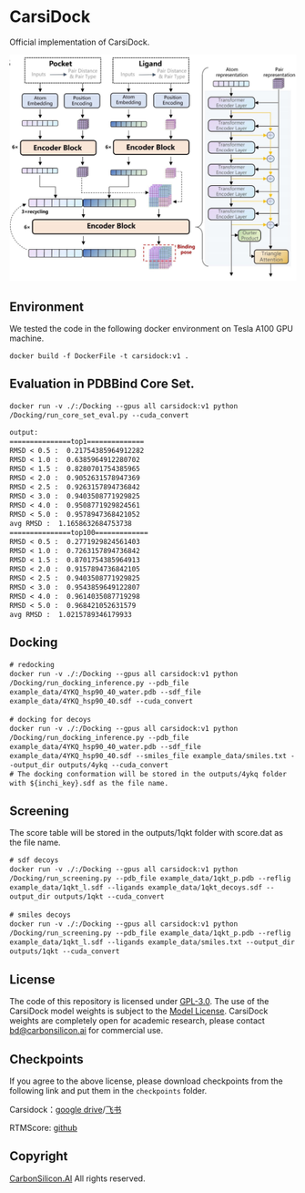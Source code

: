 # CarsiDock
Official implementation of CarsiDock.

![Framework](./doc/carsidock_framework.png)

## Environment
We tested the code in the following docker environment on Tesla A100 GPU machine.
```shell
docker build -f DockerFile -t carsidock:v1 .
```

## Evaluation in PDBBind Core Set.
```shell
docker run -v ./:/Docking --gpus all carsidock:v1 python /Docking/run_core_set_eval.py --cuda_convert
```
```
output:
===============top1==============
RMSD < 0.5 :  0.21754385964912282
RMSD < 1.0 :  0.6385964912280702
RMSD < 1.5 :  0.8280701754385965
RMSD < 2.0 :  0.9052631578947369
RMSD < 2.5 :  0.9263157894736842
RMSD < 3.0 :  0.9403508771929825
RMSD < 4.0 :  0.9508771929824561
RMSD < 5.0 :  0.9578947368421052
avg RMSD :  1.1658632684753738
===============top100=============
RMSD < 0.5 :  0.2771929824561403
RMSD < 1.0 :  0.7263157894736842
RMSD < 1.5 :  0.8701754385964913
RMSD < 2.0 :  0.9157894736842105
RMSD < 2.5 :  0.9403508771929825
RMSD < 3.0 :  0.9543859649122807
RMSD < 4.0 :  0.9614035087719298
RMSD < 5.0 :  0.968421052631579
avg RMSD :  1.0215789346179933
```

## Docking
```shell
# redocking
docker run -v ./:/Docking --gpus all carsidock:v1 python /Docking/run_docking_inference.py --pdb_file example_data/4YKQ_hsp90_40_water.pdb --sdf_file example_data/4YKQ_hsp90_40.sdf --cuda_convert

# docking for decoys
docker run -v ./:/Docking --gpus all carsidock:v1 python /Docking/run_docking_inference.py --pdb_file example_data/4YKQ_hsp90_40_water.pdb --sdf_file example_data/4YKQ_hsp90_40.sdf --smiles_file example_data/smiles.txt --output_dir outputs/4ykq --cuda_convert
# The docking conformation will be stored in the outputs/4ykq folder with ${inchi_key}.sdf as the file name.
```

## Screening
The score table will be stored in the outputs/1qkt folder with score.dat as the file name. 
```shell
# sdf decoys
docker run -v ./:/Docking --gpus all carsidock:v1 python /Docking/run_screening.py --pdb_file example_data/1qkt_p.pdb --reflig example_data/1qkt_l.sdf --ligands example_data/1qkt_decoys.sdf --output_dir outputs/1qkt --cuda_convert

# smiles decoys
docker run -v ./:/Docking --gpus all carsidock:v1 python /Docking/run_screening.py --pdb_file example_data/1qkt_p.pdb --reflig example_data/1qkt_l.sdf --ligands example_data/smiles.txt --output_dir outputs/1qkt --cuda_convert
```


## License
The code of this repository is licensed under [GPL-3.0](https://www.gnu.org/licenses/gpl-3.0.en.html). The use of the CarsiDock model weights is subject to the [Model License](./MODEL_LICENSE.txt). CarsiDock weights are completely open for academic research, please contact [bd@carbonsilicon.ai](bd@carbonsilicon.ai) for commercial use. 

## Checkpoints

If you agree to the above license, please download checkpoints from the following link and put them in the ``checkpoints`` folder.

Carsidock：[google drive](https://drive.google.com/file/d/1OweBn07R4bpoC0gETezKrOoK7xYreO4O/view?usp=drive_link)/[飞书](https://szuy1h04n8.feishu.cn/file/C3uqbkc6UoNI6kxsw2Ycg8cOnnf?from=from_copylink) 

RTMScore: [github](https://github.com/sc8668/RTMScore/raw/main/trained_models/rtmscore_model1.pth)

## Copyright
[CarbonSilicon.AI](https://carbonsilicon.ai/) All rights reserved.

